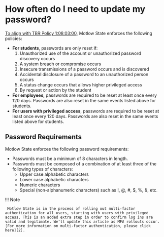 [author]:        <> (William Quinn)
[last modified]: <> (2020-10-12)
[revision]:      <> (1)

# How often do I need to update my password?

[To align with TBR Policy 1:08:03:00][1], Motlow State enforces the following policies:

* **For students**, passwords are only reset if:
    1. Unauthorized use of the account or unauthorized password discovery occurs
    2. A system breach or compromise occurs
    3. Insecure transmissions of a password occurs and is discovered
    4. Accidental disclosure of a password to an unauthorized person occurs
    5. A status change occurs that allows higher privileged access
    6. By request or action by the student
* **For employees**, passwords are required to be reset at least once every 120 days. Passwords are also reset in the same events listed above for students.
* **For users with privileged access**, passwords are required to be reset at least once every 120 days. Passwords are also reset in the same events listed above for students.

## Password Requirements

Motlow State enforces the following password requirements:

* Passwords must be a minimum of 8 characters in length.
* Passwords must be composed of a combination of at least three of the following types of characters:
    - Upper case alphabetic characters
    - Lower case alphabetic characters
    - Numeric characters
    - Special (non-alphanumeric characters) such as !, @, #, $, %, &, etc.

!!! Note

     Motlow State is in the process of rolling out multi-factor authentication for all users, starting with users with privileged access. This is an added extra step in order to confirm log ins are valid and legitimate. We'll update this article as MFA rollouts occur. [For more information on multi-factor authentication, please click here][2].

[1]: https://policies.tbr.edu/policies/access-control-formerly-g-051-g-052
[2]: https://en.wikipedia.org/wiki/Multi-factor_authentication
